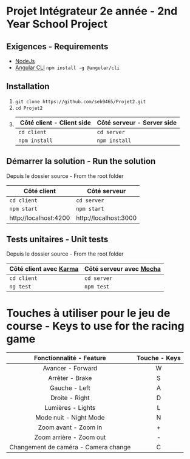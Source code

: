 # Projet Intégrateur 2e année - 2nd Year School Project

## Exigences - Requirements
- [NodeJs](https://nodejs.org/en/) <br />
- [Angular CLI](https://cli.angular.io)         `npm install -g @angular/cli`

## Installation
1. `git clone https://github.com/seb9465/Projet2.git` <br />
2. `cd Projet2` <br />
3. 
    | Côté client - Client side | Côté serveur - Server side |
    | --- | --- |
    | `cd client` | `cd server` |
    | `npm install` | `npm install` |

## Démarrer la solution - Run the solution
Depuis le dossier source - From the root folder <br />

| Côté client | Côté serveur |
| ----- | ----- |
| `cd client` | `cd server` |
| `npm start` | `npm start` |
| http://localhost:4200 | http://localhost:3000 |


## Tests unitaires - Unit tests
Depuis le dossier source - From the root folder <br />

| Côté client avec [Karma](https://karma-runner.github.io) | Côté serveur avec [Mocha](https://mochajs.org/) |
| ----- | ----- |
| `cd client` | `cd server` |
| `ng test` | `npm test` |

# Touches à utiliser pour le jeu de course - Keys to use for the racing game

|    Fonctionnalité - Feature | Touche - Keys |
|:--------------------:	|:------:	|
|        Avancer - Forward |    W   	|
|        Arrêter - Brake       	|    S   	|
|        Gauche - Left        	|    A   	|
|        Droite - Right        	|    D   	|
|       Lumières - Lights       	|    L   	|
|       Mode nuit - Night Mode |    N   	|
|      Zoom avant - Zoom in      	|    +   	|
|     Zoom arrière - Zoom out     	|    -   	|
| Changement de caméra - Camera change	|    C   	|
